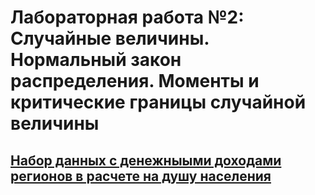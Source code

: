 # Лабораторная работа №2: Случайные величины. Нормальный закон распределения. Моменты и критические границы случайной величины
## [Набор данных с денежныыми доходами регионов в расчете на душу населения](https://rosstat.gov.ru/storage/mediabank/1-1-1_nov_met_izm.xlsx)
